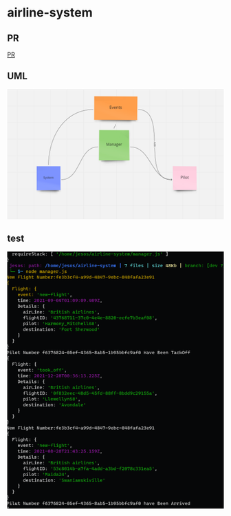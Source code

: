 # airline-system


## PR 

[PR](https://github.com/ft7e/airline-system/pull/1)

## UML

![pic](images/UML.png)

## test

![pic](images/test2.png)
